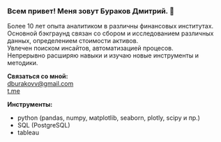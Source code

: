 ### Всем привет! Меня зовут Бураков Дмитрий. 👋

Более 10 лет опыта аналитиком в различны финансовых институтах. <br>
Основной бэкграунд связан со сбором и исследованием различных данных, определением стоимости активов.<br>
Увлечен поиском инсайтов, автоматизацией процесов.<br>
Непрерывно расширяю навыки и изучаю новые инструменты и методики. 

**Связаться со мной:** <br>
dburakovv@gmail.com <br>
[t.me](https://t.me/DmBum)

**Инструменты:** <br>

- python (pandas, numpy, мatplotlib, seaborn, plotly, scipy и пр.)
- SQL (PostgreSQL)
- tableau



<!--
**BurakovvDM/BurakovvDM** is a ✨ _special_ ✨ repository because its `README.md` (this file) appears on your GitHub profile.

Here are some ideas to get you started:

- 🔭 I’m currently working on ...
- 🌱 I’m currently learning ...
- 👯 I’m looking to collaborate on ...
- 🤔 I’m looking for help with ...
- 💬 Ask me about ...
- 📫 How to reach me: ...
- 😄 Pronouns: ...
- ⚡ Fun fact: ...
-->
